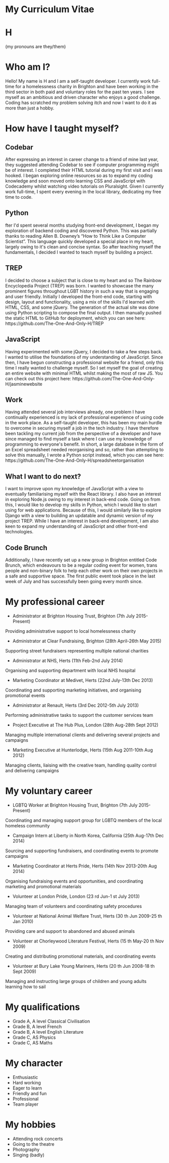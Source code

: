 # My Curriculum Vitae

<h1>H</h1>
<p>(my pronouns are they/them)</p>

<h1>Who am I?</h1>
<p>Hello! My name is H and I am a self-taught developer. I currently work full-time for a homelessness charity in Brighton and have been working in the third sector in both paid and voluntary roles for the past ten years. I see myself as an ambitious and driven character who enjoys a good challenge. Coding has scratched my problem solving itch and now I want to do it as more than just a hobby.</p>


<h1>How have I taught myself?</h1>
<h2>Codebar</h2>
<p>After expressing an interest in career change to a friend of mine last year, they suggested attending Codebar to see if computer programming might be of interest. I completed their HTML tutorial during my first visit and I was hooked. I began exploring online resources so as to expand my coding knowledge and soon moved onto learning CSS and JavaScript with Codecademy whilst watching video tutorials on Pluralsight. Given I currently work full-time, I spent every evening in the local library, dedicating my free time to code.</p> 

<h2>Python</h2>
<p>fter I'd spent several months studying front-end development, I began my exploration of backend coding and discovered Python. This was partially thanks to reading Allen B. Downey’s “How to Think Like a Computer Scientist”. This language quickly developed a special place in my heart, largely owing to it's clean and concise syntax. So after teaching myself the fundamentals, I decided I wanted to teach myself by building a project.</p>

<h2>TREP</h2>
<p>I decided to choose a subject that is close to my heart and so The Rainbow Encyclopedia Project (TREP) was born. I wanted to showcase the many prominent figures throughout LGBT history in such a way that is engaging and user friendly. Initially I developed the front-end code, starting with design, layout and functionality, using a mix of the skills I'd learned with HTML, CSS, and some jQuery. The generation of the actual site was done using Python scripting to compose the final output. I then manually pushed the static HTML to GitHub for deployment, which you can see here: https://github.com/The-One-And-Only-H/TREP</p> 

<h2>JavaScript</h2>
<p>Having experimented with some jQuery, I decided to take a few steps back. I wanted to utilise the foundations of my understanding of JavaScript. Since then, I have begun constructing a professional website for a friend, only this time I really wanted to challenge myself. So I set myself the goal of creating an entire website with minimal HTML whilst making the most of raw JS. You can check out this project here: https://github.com/The-One-And-Only-H/jasminewebsite</p>
  
<h2>Work</h2>
<p>Having attended several job interviews already, one problem I have continually experienced is my lack of professional experience of using code in the work place. As a self-taught developer, this has been my main hurdle to overcome in securing myself a job in the tech industry. I have therefore been tackling my current job from the perspective of a developer and have since managed to find myself a task where I can use my knowledge of programming to everyone's benefit. In short, a large database in the form of an Excel spreadsheet needed reorganising and so, rather than attempting to solve this manually, I wrote a Python script instead, which you can see here: https://github.com/The-One-And-Only-H/spreadsheetorganisation</p>

<h2>What I want to do next?</h2>
<p>I want to improve upon my knowledge of JavaScript with a view to eventually familiarising myself with the React library. I also have an interest in exploring Node.js owing to my interest in back-end code. Going on from this, I would like to develop my skills in Python, which I would like to start using for web applications. Because of this, I would similarly like to explore Django with a view to building an updatable and dynamic version of my project TREP. While I have an interest in back-end development, I am also keen to expand my understanding of JavaScript and other front-end technologies.</p>

<h2>Code Brunch</h2>
<p>Additionally, I have recently set up a new group in Brighton entitled Code Brunch, which endeavours to be a regular coding event for women, trans people and non-binary folk to help each other work on their own projects in a safe and supportive space. The first public event took place in the last week of July and has successfully been going every month since.</p>


<h1>My professional career</h1>

-	Administrator at Brighton Housing Trust, Brighton (7th July 2015-Present)

<p>Providing administrative support to local homelessness charity</p>

-	Administrator at Clear Fundraising, Brighton (28th April-26th May 2015)

<p>Supporting street fundraisers representing multiple national charities</p>

-	Administrator at NHS, Herts (11th Feb-2nd July 2014)

<p>Organising and supporting department with local NHS hospital</p>

-	Marketing Coordinator at Medivet, Herts (22nd July-13th Dec 2013)

<p>Coordinating and supporting marketing initiatives, and organising promotional events</p> 

-	Administrator at Renault, Herts (3rd Dec 2012-5th July 2013)

<p>Performing administrative tasks to support the customer services team</p>

-	Project Executive at The Hub Plus, London (28th Aug-28th Sept 2012)

<p>Managing multiple international clients and delivering several projects and campaigns</p>

-	Marketing Executive at Hunterlodge, Herts (15th Aug 2011-10th Aug 2012)

<p>Managing clients, liaising with the creative team, handling quality control and delivering campaigns</p>	

<h1>My voluntary career</h1>

-	LGBTQ Worker at Brighton Housing Trust, Brighton (7th July 2015-Present)

<p>Coordinating and managing support group for LGBTQ members of the local homeless community</p>

-	Campaign Intern at Liberty in North Korea, California (25th Aug-17th Dec 2014)

<p>Sourcing and supporting fundraisers, and coordinating events to promote campaigns</p>

-	Marketing Coordinator at Herts Pride, Herts (14th Nov 2013-20th Aug 2014)

<p>Organising fundraising events and opportunities, and coordinating marketing and promotional materials</p>

-	Volunteer at London Pride, London (23 rd Jun-1 st July 2013)

<p>Managing team of volunteers and coordinating safety procedures</p>

-	Volunteer at National Animal Welfare Trust, Herts (30 th Jun 2009-25 th Jan 2010)

<p>Providing care and support to abandoned and abused animals</p>

-	Volunteer at Chorleywood Literature Festival, Herts (15 th May-20 th Nov 2009)

<p>Creating and distributing promotional materials, and coordinating events</p>

-	Volunteer at Bury Lake Young Mariners, Herts (20 th Jun 2008-18 th Sept 2009)

<p>Managing and instructing large groups of children and young adults learning how to sail</p>

<h1>My qualifications</h1>

-	Grade A, A level Classical Civilisation
-	Grade B, A level French
-	Grade B, A level English Literature
-	Grade C, AS Physics
-	Grade C, AS Maths 	

<h1>My character</h1>

-	Enthusiastic
-	Hard working
-	Eager to learn
-	Friendly and fun
-	Professional 
-	Team player	

<h1>My hobbies</h1>

-	Attending rock concerts
-	Going to the theatre
-	Photography
-	Singing (badly)


